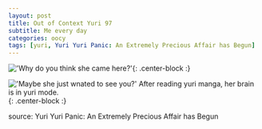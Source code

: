 ```yaml
---
layout: post
title: Out of Context Yuri 97
subtitle: Me every day
categories: oocy
tags: [yuri, Yuri Yuri Panic: An Extremely Precious Affair has Begun]
---
```



!['Why do you think she came here?'](https://imgur.com/NYSyRaO.png){: .center-block :}

!['Maybe she just wnated to see you?' After reading yuri manga, her brain is in yuri mode.](https://imgur.com/slsCDKO.png){: .center-block :}

source: Yuri Yuri Panic: An Extremely Precious Affair has Begun